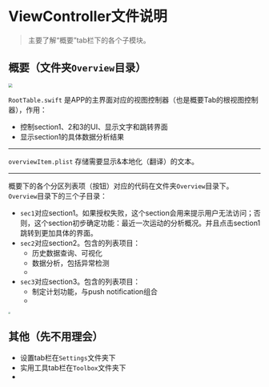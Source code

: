 # ViewController文件说明

> 主要了解“概要”tab栏下的各个子模块。

## 概要（文件夹`Overview`目录）

<img src="img/dic01.png" style="zoom: 50%;" >

`RootTable.swift` 是APP的主界面对应的视图控制器（也是概要Tab的根视图控制器），作用：

* 控制section1、2和3的UI、显示文字和跳转界面
* 显示section1的具体数据分析结果

---

`overviewItem.plist` 存储需要显示&本地化（翻译）的文本。

---

概要下的各个分区列表项（按钮）对应的代码在文件夹`Overview`目录下。`Overview`目录下的三个子目录：

* `sec1`对应section1。如果授权失败，这个section会用来提示用户无法访问；否则，这个section初步确定功能：最近一次运动的分析概况。并且点击section1跳转到更加具体的界面。
* `sec2`对应section2。包含的列表项目：
  * 历史数据查询、可视化
  * 数据分析，包括异常检测
  * 
* `sec3`对应section3。包含的列表项目：
  * 制定计划功能，与push notification组合
  * 

<img src="img/overview.png" style="zoom: 25%;" >



## 其他（先不用理会）

* 设置tab栏在`Settings`文件夹下
* 实用工具tab栏在`Toolbox`文件夹下
* 
